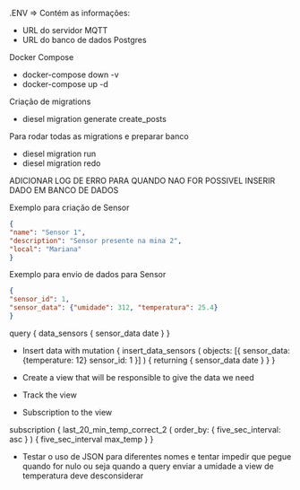 .ENV => Contém as informações:
- URL do servidor MQTT
- URL do banco de dados Postgres

Docker Compose
- docker-compose down -v 
- docker-compose up -d 

Criação de migrations
- diesel migration generate create_posts

Para rodar todas as migrations e preparar banco
- diesel migration run
- diesel migration redo

ADICIONAR LOG DE ERRO PARA QUANDO NAO FOR POSSIVEL INSERIR DADO EM BANCO DE DADOS

Exemplo para criação de Sensor

```json 
{
"name": "Sensor 1",
"description": "Sensor presente na mina 2",
"local": "Mariana"
}
```

Exemplo para envio de dados para Sensor

```json
{
"sensor_id": 1,
"sensor_data": {"umidade": 312, "temperatura": 25.4}
}
```
query {
  data_sensors {
    sensor_data
    date
  }
}


- Insert data with
mutation {
  insert_data_sensors ( 
  objects: [{
    sensor_data:
    		{temperature: 12}
    sensor_id: 1
  }]
  )
  {
      returning {
     		sensor_data 
        date
      }
    } 
}

- Create a view that will be responsible to give the data we need

- Track the view

- Subscription to the view

subscription {
  last_20_min_temp_correct_2 (
    order_by: {
      five_sec_interval: asc
    }
  ) 
  {
    five_sec_interval
    max_temp
  }
}


- Testar o uso de JSON para diferentes nomes e tentar impedir que pegue quando for nulo
ou seja quando a query enviar a umidade a view de temperatura deve desconsiderar